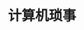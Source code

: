 ---
title: 计算机琐事
description: 一些或难或易，可能常用的小知识
image: gbm.gif

# Badge style
style:
    background: "#2a9d8f"
    color: "#fff"

---